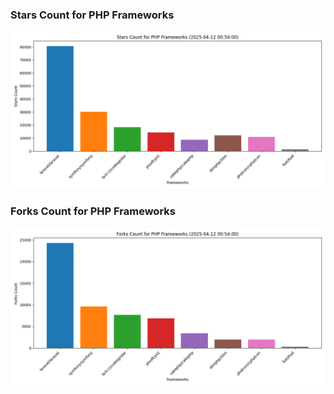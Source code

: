 ### Stars Count for PHP Frameworks

![Stars Chart](./archive/charts/20250412005400_stars_count.png)

### Forks Count for PHP Frameworks

![Forks Chart](./archive/charts/20250412005400_forks_count.png)

